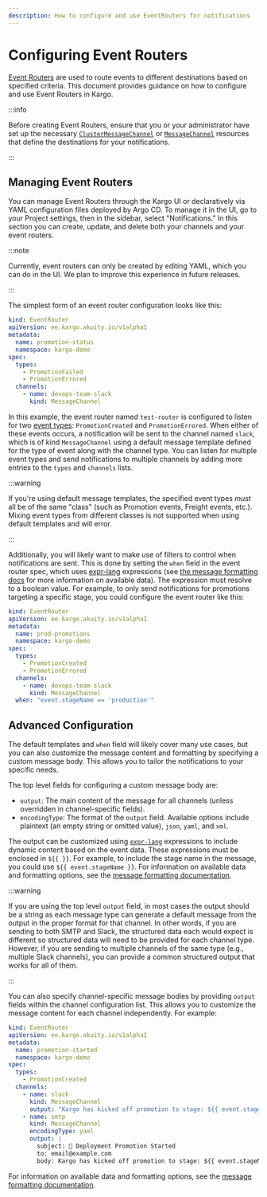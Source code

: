 ```yaml
---
description: How to configure and use EventRouters for notifications
---
```


# Configuring Event Routers

<span class="tag professional"></span>
<span class="tag beta"></span>

[Event Routers](./00-overview.md#event-routers) are used to route events to different destinations
based on specified criteria. This document provides guidance on how to configure and use Event
Routers in Kargo.

:::info

Before creating Event Routers, ensure that you or your administrator have set up the necessary
[`ClusterMessageChannel`](../../../../40-operator-guide/35-cluster-configuration.md#cluster-message-channels)
or [`MessageChannel`](../../../20-how-to-guides/20-working-with-projects.md#message-channels)
resources that define the destinations for your notifications.

:::

## Managing Event Routers

You can manage Event Routers through the Kargo UI or declaratively via YAML configuration files
deployed by Argo CD. To manage it in the UI, go to your Project settings, then in the sidebar,
select "Notifications." In this section you can create, update, and delete both your channels and
your event routers.

:::note

Currently, event routers can only be created by editing YAML, which you can do in the UI. We plan to
improve this experience in future releases.

:::

The simplest form of an event router configuration looks like this:

```yaml
kind: EventRouter
apiVersion: ee.kargo.akuity.io/v1alpha1
metadata:
  name: promotion-status
  namespace: kargo-demo
spec:
  types:
    - PromotionFailed
    - PromotionErrored
  channels:
    - name: devops-team-slack
      kind: MessageChannel
```

In this example, the event router named `test-router` is configured to listen for two [event
types](../10-event-reference.md#event-types): `PromotionCreated` and `PromotionErrored`. When either
of these events occurs, a notification will be sent to the channel named `slack`, which is of kind
`MessageChannel` using a default message template defined for the type of event along with the
channel type. You can listen for multiple event types and send notifications to multiple channels by
adding more entries to the `types` and `channels` lists.

:::warning

If you're using default message templates, the specified event types _must_ all be of the same
"class" (such as Promotion events, Freight events, etc.). Mixing event types from different classes
is not supported when using default templates and will error.

:::

Additionally, you will likely want to make use of filters to control when notifications are sent.
This is done by setting the `when` field in the event router spec, which uses
[expr-lang](https://expr-lang.org/) expressions (see [the message formatting
docs](./20-message-formatting.md) for more information on available data). The expression must
resolve to a boolean value. For example, to only send notifications for promotions targeting a
specific stage, you could configure the event router like this:

```yaml
kind: EventRouter
apiVersion: ee.kargo.akuity.io/v1alpha1
metadata:
  name: prod-promotions
  namespace: kargo-demo
spec:
  types:
    - PromotionCreated
    - PromotionErrored
  channels:
    - name: devops-team-slack
      kind: MessageChannel
  when: "event.stageName == 'production'"
```

<!-- NOTE: We should add a supademo of how to create an Event Router once the UI stabilizes a bit -->

## Advanced Configuration

The default templates and `when` field will likely cover many use cases, but you can also customize
the message content and formatting by specifying a custom message body. This allows you to tailor
the notifications to your specific needs. 

The top level fields for configuring a custom message body are:

- `output`: The main content of the message for all channels (unless overridden in channel-specific
  fields).
- `encodingType`: The format of the `output` field. Available options include plaintext (an empty
  string or omitted value), `json`, `yaml`, and `xml`.

The output can be customized using [`expr-lang`](https://expr-lang.org/) expressions to include
dynamic content based on the event data. These expressions must be enclosed in `${{ }}`. For
example, to include the stage name in the message, you could use `${{ event.stageName }}`. For
information on available data and formatting options, see the [message formatting
documentation](./20-message-formatting.md).

:::warning

If you are using the top level `output` field, in most cases the output should be a string as each
message type can generate a default message from the output in the proper format for that channel.
In other words, if you are sending to both SMTP and Slack, the structured data each would expect is
different so structured data will need to be provided for each channel type. However, if you are
sending to multiple channels of the same type (e.g., multiple Slack channels), you can provide a
common structured output that works for all of them.

:::

You can also specify channel-specific message bodies by providing `output` fields within the channel
configuration list. This allows you to customize the message content for each channel independently.
For example:

```yaml
kind: EventRouter
apiVersion: ee.kargo.akuity.io/v1alpha1
metadata:
  name: promotion-started
  namespace: kargo-demo
spec:
  types:
    - PromotionCreated
  channels:
    - name: slack
      kind: MessageChannel
      output: "Kargo has kicked off promotion to stage: ${{ event.stageName }}."
    - name: smtp
      kind: MessageChannel
      encodingType: yaml
      output: |
        subject: 🚀 Deployment Promotion Started
        to: email@example.com
        body: Kargo has kicked off promotion to stage: ${{ event.stageName }}.
```

For information on available data and formatting options, see the [message formatting
documentation](./20-message-formatting.md).

